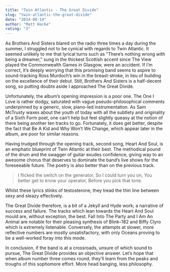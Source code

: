 ```yaml
---
title: "Twin Atlantic - The Great Divide"
slug: "twin-atlantic-the-great-divide"
date: "2014-08-14"
author: "Matt Hacke"
rating: "3"
---
```


As Brothers And Sisters blared on the radio three times a day during the summer, I struggled not to be cynical with regards to Twin Atlantic. It seemed unlikely to me that lyrical turns such as "There’s nothing wrong with being a dreamer," sung in the thickest Scottish accent since The View played the Commonwealth Games in Glasgow, were an accident. If I’m correct, it’s deeply worrying that this promising band seems to aspire to sound-tracking Ross Murdoch’s win in the breast-stroke, in lieu of building on the excellence of their debut. Still, Brothers And Sisters is a half-decent song, so putting doubts aside I approached The Great Divide.

Unfortunately, the album’s opening impression is a poor one. The One I Love is rather dodgy, saturated with vague pseudo-philosophical comments underpinned by a generic, slow, piano-led instrumentation. As Sam McTrusty waxes about the youth of today with all the subtlety and originality of a Sixth Form poet, one can’t help but feel slightly queasy at the notion of there being another ten tracks to go. Fortunately, it does get better, despite the fact that Be A Kid and Why Won’t We Change, which appear later in the album, are poor for similar reasons.

Having trudged through the opening track, second song, Heart And Soul, is an emphatic blueprint of Twin Atlantic at their best. The methodical pound of the drum and the swagger of guitar exudes confidence, giving way to an awesome chorus that deserves to dominate the band’s live shows for the foreseeable future. The poetry is also better than on the previous track.

> I flicked the switch on the generator, So I could turn you on, You better get to know your operator, Before you pick that tone.

Whilst these lyrics stinks of testosterone, they tread the thin line between sexy and sleazy effectively.

The Great Divide therefore, is a bit of a Jekyll and Hyde work; a narrative of success and failure. The tracks which lean towards the Heart And Soul mould are, without exception, the best. Fall Into The Party and I Am An Animal are notable for their pleasing synthesis of Blink–182 and Biffy Clyro which is extremely listenable. Conversely, the attempts at slower, more reflective numbers are mostly unsatisfactory, with only Oceans proving to be a well-worked foray into this mode.

In conclusion, if the band is at a crossroads, unsure of which sound to pursue, The Great Divide provides an objective answer. Let’s hope that when album number three comes round, they’ll learn from the peaks and troughs of this sophomore effort. More head banging, less philosophy.

